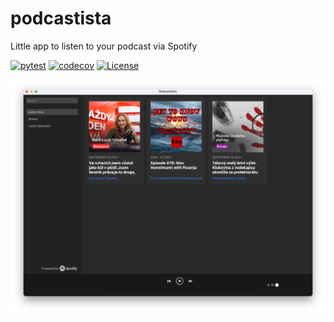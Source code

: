 # podcastista

Little app to listen to your podcast via Spotify

[![pytest](https://github.com/andrsd/podcastista/actions/workflows/test.yml/badge.svg)](https://github.com/andrsd/podcastista/actions/workflows/test.yml)
[![codecov](https://codecov.io/gh/andrsd/podcastista/branch/main/graph/badge.svg?token=A8Z9BTRR7F)](https://codecov.io/gh/andrsd/podcastista)
[![License](http://img.shields.io/:license-mit-blue.svg)](https://andrsd.mit-license.org/)

![gui-listen-now](docs/assets/images/gui-listen-now.png)
